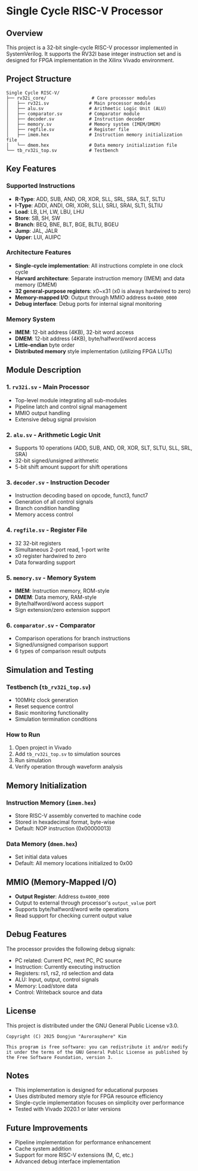 # Single Cycle RISC-V Processor

## Overview

This project is a 32-bit single-cycle RISC-V processor implemented in SystemVerilog. It supports the RV32I base integer instruction set and is designed for FPGA implementation in the Xilinx Vivado environment.

## Project Structure

```
Single Cycle RISC-V/
├── rv32i_core/                 # Core processor modules
│   ├── rv32i.sv               # Main processor module
│   ├── alu.sv                 # Arithmetic Logic Unit (ALU)
│   ├── comparator.sv          # Comparator module
│   ├── decoder.sv             # Instruction decoder
│   ├── memory.sv              # Memory system (IMEM/DMEM)
│   ├── regfile.sv             # Register file
│   ├── imem.hex               # Instruction memory initialization file
│   └── dmem.hex               # Data memory initialization file
└── tb_rv32i_top.sv            # Testbench
```

## Key Features

### Supported Instructions
- **R-Type**: ADD, SUB, AND, OR, XOR, SLL, SRL, SRA, SLT, SLTU
- **I-Type**: ADDI, ANDI, ORI, XORI, SLLI, SRLI, SRAI, SLTI, SLTIU
- **Load**: LB, LH, LW, LBU, LHU
- **Store**: SB, SH, SW
- **Branch**: BEQ, BNE, BLT, BGE, BLTU, BGEU
- **Jump**: JAL, JALR
- **Upper**: LUI, AUIPC

### Architecture Features
- **Single-cycle implementation**: All instructions complete in one clock cycle
- **Harvard architecture**: Separate instruction memory (IMEM) and data memory (DMEM)
- **32 general-purpose registers**: x0~x31 (x0 is always hardwired to zero)
- **Memory-mapped I/O**: Output through MMIO address `0x4000_0000`
- **Debug interface**: Debug ports for internal signal monitoring

### Memory System
- **IMEM**: 12-bit address (4KB), 32-bit word access
- **DMEM**: 12-bit address (4KB), byte/halfword/word access
- **Little-endian** byte order
- **Distributed memory** style implementation (utilizing FPGA LUTs)

## Module Description

### 1. `rv32i.sv` - Main Processor
- Top-level module integrating all sub-modules
- Pipeline latch and control signal management
- MMIO output handling
- Extensive debug signal provision

### 2. `alu.sv` - Arithmetic Logic Unit
- Supports 10 operations (ADD, SUB, AND, OR, XOR, SLT, SLTU, SLL, SRL, SRA)
- 32-bit signed/unsigned arithmetic
- 5-bit shift amount support for shift operations

### 3. `decoder.sv` - Instruction Decoder
- Instruction decoding based on opcode, funct3, funct7
- Generation of all control signals
- Branch condition handling
- Memory access control

### 4. `regfile.sv` - Register File
- 32 32-bit registers
- Simultaneous 2-port read, 1-port write
- x0 register hardwired to zero
- Data forwarding support

### 5. `memory.sv` - Memory System
- **IMEM**: Instruction memory, ROM-style
- **DMEM**: Data memory, RAM-style
- Byte/halfword/word access support
- Sign extension/zero extension support

### 6. `comparator.sv` - Comparator
- Comparison operations for branch instructions
- Signed/unsigned comparison support
- 6 types of comparison result outputs

## Simulation and Testing

### Testbench (`tb_rv32i_top.sv`)
- 100MHz clock generation
- Reset sequence control
- Basic monitoring functionality
- Simulation termination conditions

### How to Run
1. Open project in Vivado
2. Add `tb_rv32i_top.sv` to simulation sources
3. Run simulation
4. Verify operation through waveform analysis

## Memory Initialization

### Instruction Memory (`imem.hex`)
- Store RISC-V assembly converted to machine code
- Stored in hexadecimal format, byte-wise
- Default: NOP instruction (0x00000013)

### Data Memory (`dmem.hex`)
- Set initial data values
- Default: All memory locations initialized to 0x00

## MMIO (Memory-Mapped I/O)

- **Output Register**: Address `0x4000_0000`
- Output to external through processor's `output_value` port
- Supports byte/halfword/word write operations
- Read support for checking current output value

## Debug Features

The processor provides the following debug signals:
- PC related: Current PC, next PC, PC source
- Instruction: Currently executing instruction
- Registers: rs1, rs2, rd selection and data
- ALU: Input, output, control signals
- Memory: Load/store data
- Control: Writeback source and data

## License

This project is distributed under the GNU General Public License v3.0.

```
Copyright (C) 2025 Dongjun "Aurorasphere" Kim

This program is free software: you can redistribute it and/or modify
it under the terms of the GNU General Public License as published by
the Free Software Foundation, version 3.
```

## Notes

- This implementation is designed for educational purposes
- Uses distributed memory style for FPGA resource efficiency
- Single-cycle implementation focuses on simplicity over performance
- Tested with Vivado 2020.1 or later versions

## Future Improvements

- Pipeline implementation for performance enhancement
- Cache system addition
- Support for more RISC-V extensions (M, C, etc.)
- Advanced debug interface implementation
